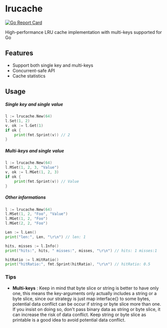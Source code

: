 # lrucache
[![Go Report Card](https://goreportcard.com/badge/github.com/ZYunH/lrucache)](https://goreportcard.com/report/github.com/ZYunH/lrucache)

High-performance LRU cache implementation with multi-keys supported for Go



## Features

- Support both single key and multi-keys
- Concurrent-safe API
- Cache statistics



## Usage

##### Single key and single value

```go
l := lrucache.New(64)
l.Set(1, 2)
v, ok := l.Get(1)
if ok {
	print(fmt.Sprint(v)) // 2
}

```

##### Multi-keys and single value

```go
l := lrucache.New(64)
l.MSet(1, 2, 3, "Value")
v, ok := l.MGet(1, 2, 3)
if ok {
	print(fmt.Sprint(v)) // Value
}
```

##### Other informations

```go
l := lrucache.New(64)
l.MSet(1, 2, "Foo", "Value")
l.MGet(1, 2, "Foo")
l.MGet(2, 2, "Foo")

Len := l.Len()
print("len:", Len, "\r\n") // len: 1

hits, misses := l.Info()
print("hits:", hits, " misses:", misses, "\r\n") // hits: 1 misses:1

hitRatio := l.HitRatio()
print("hitRatio:", fmt.Sprint(hitRatio), "\r\n") // hitRatio: 0.5
```



### Tips

- **Multi-keys** : Keep in mind that byte slice or string is better to have only one, this means the key-arguments only actually includes a string or a byte slice, since our strategy is just map interface{} to some bytes, potential data conflict can be occur if string or byte slice more than one. If you insist on doing so, don't pass binary data as string or byte slice, it can increase the risk of data conflict. Keep string or byte slice as printable is a good idea to avoid potential data conflict.


